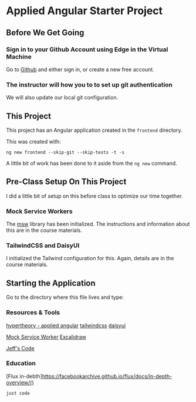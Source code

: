# Applied Angular Starter Project

## Before We Get Going

### Sign in to your Github Account using Edge in the Virtual Machine

Go to [Github](https://github.com) and either sign in, or create a new free account.

### The instructor will how you to to set up git authentication
We will also update our local git configuration.


## This Project

This project has an Angular application created in the `frontend` directory.

This was created with:

```shell
ng new frontend --skip-git --skip-tests -t -s
```

A little bit of work has been done to it aside from the `ng new` command.


## Pre-Class Setup On This Project

I did a little bit of setup on this before class to optimize our time together.

### Mock Service Workers

The [msw](https://msw.io) library has been initialized. The instructions and information about this are in the course materials.

### TailwindCSS and DaisyUI

I initialized the Tailwind configuration for this. Again, details are in the course materials.


## Starting the Application

Go to the directory where this file lives and type:

### Resources & Tools
[hypertheory - applied angular](https://applied-angular.hypertheory.com/)
[tailwindcss](https://tailwindcss.com/)
[daisyui](https://daisyui.com/)

[Mock Service Worker](https://mswjs.io/)
[Excalidraw](https://excalidraw.com/)

[Jeff's Code](https://github.com/JeffryGonzalez/applied-angular)

### Education
[Flux in-debth]https://facebookarchive.github.io/flux/docs/in-depth-overview/()

```shell
just code
```

